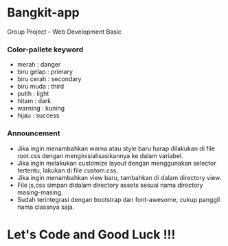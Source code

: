 # Bangkit-app
Group Project - Web Development Basic

### Color-pallete keyword
- merah : danger
- biru gelap : primary
- biru cerah : secondary
- biru muda : third
- putih : light
- hitam : dark
- warning : kuning
- hijau : success

### Announcement
- Jika ingin menambahkan warna atau style baru harap dilakukan di file root.css dengan menginisialisasikannya ke dalam variabel.
- Jika ingin melakukan customize layout dengan menggunakan selector tertentu, lakukan di file custom.css.
- Jika ingin menambahkan view baru, tambahkan di dalam directory view.
- File js,css simpan didalam directory assets sesuai nama directory masing-masing.
- Sudah terintegrasi dengan bootstrap dan font-awesome, cukup panggil nama classnya saja.

# Let's Code and Good Luck !!!
